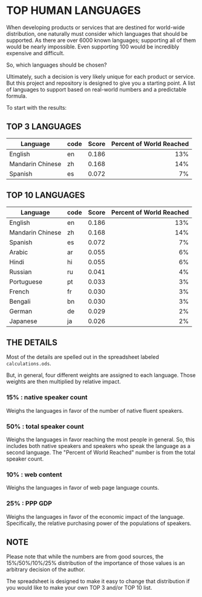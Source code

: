 # TOP HUMAN LANGUAGES

When developing products or services that are destined for world-wide distribution, one naturally must consider which languages that should be supported. As there are over 6000 known languages; supporting all of them would be nearly impossible. Even supporting 100 would be incredibly expensive and difficult.

So, which languages should be chosen?

Ultimately, such a decision is very likely unique for each product or service. But this project and repository is designed to give you a starting point. A list of languages to support based on real-world numbers and a predictable formula.

To start with the results:

## TOP 3 LANGUAGES

|Language | code | Score | Percent of World Reached |
| --- | --- | ---:| ---:|
|English   |  en | 0.186 | 13% |
|Mandarin Chinese   |     zh | 0.168 | 14% |
|Spanish   |  es | 0.072 | 7% |


## TOP 10 LANGUAGES

|Language | code | Score | Percent of World Reached |
| --- | --- | ---:| ---:|
|English   |  en | 0.186 | 13% |
|Mandarin Chinese   |     zh | 0.168 | 14% |
|Spanish   |  es | 0.072 | 7% |
|Arabic    |  ar | 0.055 | 6% |
|Hindi     |  hi | 0.055 | 6% |
|Russian   |  ru | 0.041 | 4% |
|Portuguese  |   pt | 0.033 | 3% |
|French    |  fr | 0.030 | 3% |
|Bengali   |  bn | 0.030 | 3% |
|German    |  de | 0.029 | 2% |
|Japanese   |  ja | 0.026 | 2% |


## THE DETAILS

Most of the details are spelled out in the spreadsheet labeled `calculations.ods`.

But, in general, four different weights are assigned to each language. Those weights are then multiplied by relative impact.

### 15% : native speaker count

Weighs the languages in favor of the number of native fluent speakers.

### 50% : total speaker count

Weighs the languages in favor reaching the most people in general. So, this includes both native speakers and speakers who speak the language as a second language. The "Percent of World Reached" number is from the total speaker count.

### 10% : web content

Weighs the languages in favor of web page language counts.

### 25% : PPP GDP

Weighs the languages in favor of the economic impact of the language. Specifically, the relative purchasing power of the populations of speakers.

## NOTE

Please note that while the numbers are from good sources, the 15%/50%/10%/25% distribution of the importance of those values is an arbitrary decision of the author.

The spreadsheet is designed to make it easy to change that distribution if you would like to make your own TOP 3 and/or TOP 10 list.
